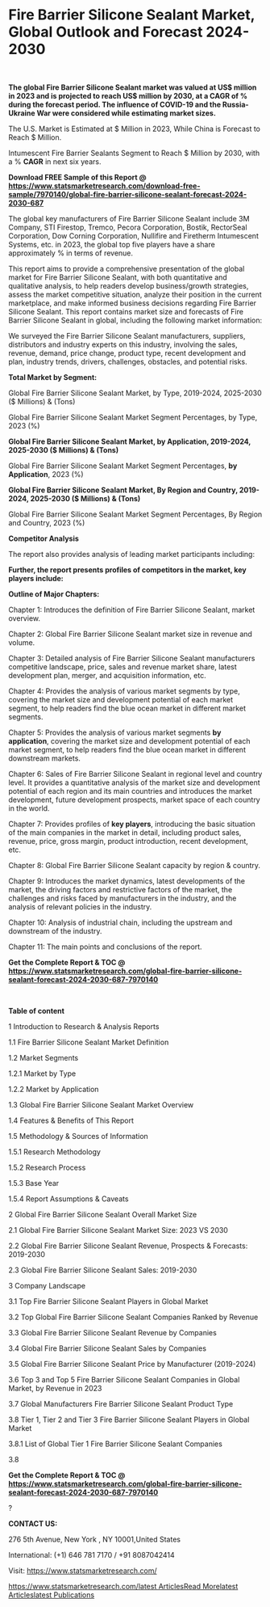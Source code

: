 <h1>Fire Barrier Silicone Sealant Market, Global Outlook and Forecast 2024-2030</h1><br/><p><strong>The global Fire Barrier Silicone Sealant market was valued at US$ million in 2023 and is projected to reach US$ million by 2030, at a <strong>CAGR</strong> of % during the forecast period. The influence of COVID-19 and the Russia-Ukraine War were considered while estimating market sizes.</strong></p>
 
 
 
 <p>The U.S. Market is Estimated at $ Million in 2023, While China is Forecast to Reach $ Million.</p>
 
 
 
 <p>Intumescent Fire Barrier Sealants Segment to Reach $ Million by 2030, with a % <strong>CAGR</strong> in next six years.</p>
 
 
 
 <p><strong>Download FREE Sample of this Report @ <a href="https://www.statsmarketresearch.com/download-free-sample/7970140/global-fire-barrier-silicone-sealant-forecast-2024-2030-687">https://www.statsmarketresearch.com/download-free-sample/7970140/global-fire-barrier-silicone-sealant-forecast-2024-2030-687</a></strong></p>
 
 
 
 <p>The global key manufacturers of Fire Barrier Silicone Sealant include 3M Company, STI Firestop, Tremco, Pecora Corporation, Bostik, RectorSeal Corporation, Dow Corning Corporation, Nullifire and Firetherm Intumescent Systems, etc. in 2023, the global top five players have a share approximately % in terms of revenue.</p>
 
 
 
 <p>This report aims to provide a comprehensive presentation of the global market for Fire Barrier Silicone Sealant, with both quantitative and qualitative analysis, to help readers develop business/growth strategies, assess the market competitive situation, analyze their position in the current marketplace, and make informed business decisions regarding Fire Barrier Silicone Sealant. This report contains market size and forecasts of Fire Barrier Silicone Sealant in global, including the following market information:</p>
 
 
 
 <p>We surveyed the Fire Barrier Silicone Sealant manufacturers, suppliers, distributors and industry experts on this industry, involving the sales, revenue, demand, price change, product type, recent development and plan, industry trends, drivers, challenges, obstacles, and potential risks.</p>
 
 
 
 <p><strong>Total Market by Segment:</strong></p>
 
 
 
 <p>Global Fire Barrier Silicone Sealant Market, by Type, 2019-2024, 2025-2030 ($ Millions) & (Tons)</p>
 
 
 
 <p>Global Fire Barrier Silicone Sealant Market Segment Percentages, by Type, 2023 (%)</p>
 
 
 
 <p><strong>Global Fire Barrier Silicone Sealant Market, <strong>by Application</strong>, 2019-2024, 2025-2030 ($ Millions) & (Tons)</strong></p>
 
 
 
 <p>Global Fire Barrier Silicone Sealant Market Segment Percentages, <strong>by Application</strong>, 2023 (%)</p>
 
 
 
 <p><strong>Global Fire Barrier Silicone Sealant Market, By Region and Country, 2019-2024, 2025-2030 ($ Millions) & (Tons)</strong></p>
 
 
 
 <p>Global Fire Barrier Silicone Sealant Market Segment Percentages, By Region and Country, 2023 (%)</p>
 
 
 
 <p><strong>Competitor Analysis</strong></p>
 
 
 
 <p>The report also provides analysis of leading market participants including:</p>
 
 
 
 <p><strong>Further, the report presents profiles of competitors in the market, <strong>key players</strong> include:</strong></p>
 
 
 
 <p><strong>Outline of Major Chapters:</strong></p>
 
 
 
 <p>Chapter 1: Introduces the definition of Fire Barrier Silicone Sealant, market overview.</p>
 
 
 
 <p>Chapter 2: Global Fire Barrier Silicone Sealant market size in revenue and volume.</p>
 
 
 
 <p>Chapter 3: Detailed analysis of Fire Barrier Silicone Sealant manufacturers competitive landscape, price, sales and revenue market share, latest development plan, merger, and acquisition information, etc.</p>
 
 
 
 <p>Chapter 4: Provides the analysis of various market segments by type, covering the market size and development potential of each market segment, to help readers find the blue ocean market in different market segments.</p>
 
 
 
 <p>Chapter 5: Provides the analysis of various market segments <strong>by application</strong>, covering the market size and development potential of each market segment, to help readers find the blue ocean market in different downstream markets.</p>
 
 
 
 <p>Chapter 6: Sales of Fire Barrier Silicone Sealant in regional level and country level. It provides a quantitative analysis of the market size and development potential of each region and its main countries and introduces the market development, future development prospects, market space of each country in the world.</p>
 
 
 
 <p>Chapter 7: Provides profiles of <strong>key players</strong>, introducing the basic situation of the main companies in the market in detail, including product sales, revenue, price, gross margin, product introduction, recent development, etc.</p>
 
 
 
 <p>Chapter 8: Global Fire Barrier Silicone Sealant capacity by region & country.</p>
 
 
 
 <p>Chapter 9: Introduces the market dynamics, latest developments of the market, the driving factors and restrictive factors of the market, the challenges and risks faced by manufacturers in the industry, and the analysis of relevant policies in the industry.</p>
 
 
 
 <p>Chapter 10: Analysis of industrial chain, including the upstream and downstream of the industry.</p>
 
 
 
 <p>Chapter 11: The main points and conclusions of the report.</p>
 
 
 
 <div><b>Get the Complete Report & TOC @ <a href="https://www.statsmarketresearch.com/global-fire-barrier-silicone-sealant-forecast-2024-2030-687-7970140">https://www.statsmarketresearch.com/global-fire-barrier-silicone-sealant-forecast-2024-2030-687-7970140</a></b></div>
 
 
 
 <p><br />
 
 <b>Table of content</b></p>
 
 
 
 <p>1 Introduction to Research & Analysis Reports<br />
 
 1.1 Fire Barrier Silicone Sealant Market Definition<br />
 
 1.2 Market Segments<br />
 
 1.2.1 Market by Type<br />
 
 1.2.2 Market by Application<br />
 
 1.3 Global Fire Barrier Silicone Sealant Market Overview<br />
 
 1.4 Features & Benefits of This Report<br />
 
 1.5 Methodology & Sources of Information<br />
 
 1.5.1 Research Methodology<br />
 
 1.5.2 Research Process<br />
 
 1.5.3 Base Year<br />
 
 1.5.4 Report Assumptions & Caveats<br />
 
 2 Global Fire Barrier Silicone Sealant Overall Market Size<br />
 
 2.1 Global Fire Barrier Silicone Sealant Market Size: 2023 VS 2030<br />
 
 2.2 Global Fire Barrier Silicone Sealant Revenue, Prospects & Forecasts: 2019-2030<br />
 
 2.3 Global Fire Barrier Silicone Sealant Sales: 2019-2030<br />
 
 3 Company Landscape<br />
 
 3.1 Top Fire Barrier Silicone Sealant Players in Global Market<br />
 
 3.2 Top Global Fire Barrier Silicone Sealant Companies Ranked by Revenue<br />
 
 3.3 Global Fire Barrier Silicone Sealant Revenue by Companies<br />
 
 3.4 Global Fire Barrier Silicone Sealant Sales by Companies<br />
 
 3.5 Global Fire Barrier Silicone Sealant Price by Manufacturer (2019-2024)<br />
 
 3.6 Top 3 and Top 5 Fire Barrier Silicone Sealant Companies in Global Market, by Revenue in 2023<br />
 
 3.7 Global Manufacturers Fire Barrier Silicone Sealant Product Type<br />
 
 3.8 Tier 1, Tier 2 and Tier 3 Fire Barrier Silicone Sealant Players in Global Market<br />
 
 3.8.1 List of Global Tier 1 Fire Barrier Silicone Sealant Companies<br />
 
 3.8</p>
 
 
 
 <div><b>Get the Complete Report & TOC @ <a href="https://www.statsmarketresearch.com/global-fire-barrier-silicone-sealant-forecast-2024-2030-687-7970140">https://www.statsmarketresearch.com/global-fire-barrier-silicone-sealant-forecast-2024-2030-687-7970140</a></b></div>
 
 
 
 <p>? </p>
 
 
 
 <p><b>CONTACT US:</b><br />
 
 276 5th Avenue, New York , NY 10001,United States<br />
 
 International: (+1) 646 781 7170 / +91 8087042414<br />
 
 Visit: <a href="https://www.statsmarketresearch.com/">https://www.statsmarketresearch.com/</a><br />
 
 <a href="https://gyeongbokgung.com">https://www.statsmarketresearch.com/</a><a href="https://hallyeomaritime.com">latest Articles</a><a href="https://jingwansa.com">Read More</a><a href="https://nguoiviet.jp/">latest Articles</a><a href="https://www.intelmarketresearch.com/">latest Publications</a></p>